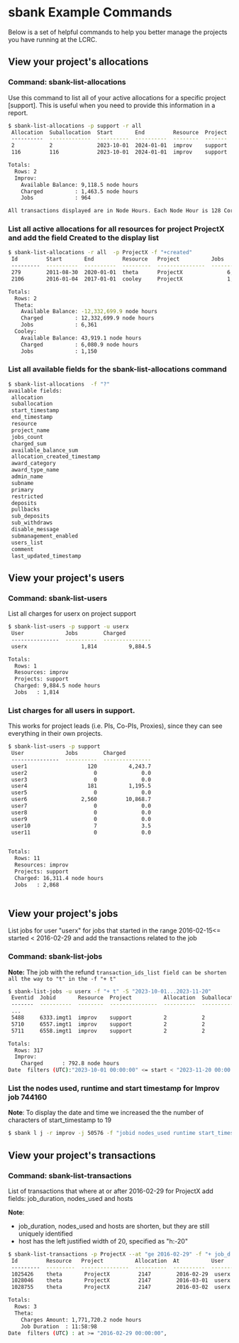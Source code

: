 # sbank Example Commands

Below is a set of helpful commands to help you better manage the projects you have running at the LCRC.

## View your project's allocations

### **Command:** sbank-list-allocations

Use this command to list all of your active allocations for a specific project [support]. This is useful when you need to provide this information in a report.

```sh
$ sbank-list-allocations -p support -r all
 Allocation  Suballocation  Start       End         Resource  Project  Jobs  Charged  Available Balance
 ----------  -------------  ----------  ----------  --------  -------  ----  -------  -----------------
 2           2              2023-10-01  2024-01-01  improv    support   961  1,456.5            8,621.6
 116         116            2023-10-01  2024-01-01  improv    support     3      7.0              496.9

Totals:
  Rows: 2
  Improv:
    Available Balance: 9,118.5 node hours
    Charged          : 1,463.5 node hours
    Jobs             : 964

All transactions displayed are in Node Hours. Each Node Hour is 128 Core Hours. Balances and transactions displayed will update every 5 minutes.
```

### List all active allocations for all resources for project ProjectX and add the field Created ﻿to the display list

```sh
$ sbank-list-allocations -r all  -p ProjectX -f "+created"
 Id         Start       End         Resource   Project          Jobs        Charged          Available Balance  Created    
 ---------  ----------  ----------  ---------  ---------------  ----------  ---------------  -----------------  ---------- 
 279        2011-08-30  2020-01-01  theta      ProjectX              6,361     12,332,699.9      -12,332,699.9  2013-02-22 
 2106       2016-01-04  2017-01-01  cooley     ProjectX              1,150          6,080.9           43,919.1  2016-01-04  

Totals:
  Rows: 2
  Theta:
    Available Balance: -12,332,699.9 node hours
    Charged          : 12,332,699.9 node hours
    Jobs             : 6,361 
  Cooley:
    Available Balance: 43,919.1 node hours
    Charged          : 6,080.9 node hours
    Jobs             : 1,150 
```

### List all available fields for the sbank-list-allocations command

```sh
$ sbank-list-allocations  -f "?"
available fields:
 allocation
 suballocation
 start_timestamp
 end_timestamp
 resource
 project_name
 jobs_count
 charged_sum
 available_balance_sum
 allocation_created_timestamp
 award_category
 award_type_name
 admin_name
 subname
 primary
 restricted
 deposits
 pullbacks
 sub_deposits
 sub_withdraws
 disable_message
 submanagement_enabled
 users_list
 comment
 last_updated_timestamp
```

## View your project's users

### **Command:** sbank-list-users

List all charges for userx on project support

```sh
$ sbank-list-users -p support -u userx
 User             Jobs        Charged         
 ---------------  ----------  --------------- 
 userx                 1,814          9,884.5

Totals:
  Rows: 1
  Resources: improv
  Projects: support
  Charged: 9,884.5 node hours
  Jobs   : 1,814 
```

### List charges for all users in support.

This works for project leads (i.e. PIs, Co-PIs, Proxies), since they can see everything in their own projects.

```sh
$ sbank-list-users -p support
 User             Jobs        Charged         
 ---------------  ----------  --------------- 
 user1                   120          4,243.7 
 user2                     0              0.0 
 user3                     0              0.0 
 user4                   181          1,195.5 
 user5                     0              0.0 
 user6                 2,560         10,868.7 
 user7                     0              0.0 
 user8                     0              0.0 
 user9                     0              0.0 
 user10                    7              3.5 
 user11                    0              0.0 
 

Totals:
  Rows: 11
  Resources: improv
  Projects: support
  Charged: 16,311.4 node hours
  Jobs   : 2,868 
  
```

## View your project's jobs

List jobs for user "userx" for jobs that started in the range 2016-02-15<= started < 2016-02-29 and add the transactions related to the job

### **Command:** sbank-list-jobs

**Note:** The job with the refund ```transaction_ids_list field can be shorten all the way to "t" in the -f "+ t"```

```sh
$ sbank-list-jobs -u userx -f "+ t" -S "2023-10-01...2023-11-20"
 Eventid  Jobid       Resource  Project          Allocation  Suballocation  User      Duration  Charged  Transaction Ids
 -------  ----------  --------  ---------------  ----------  -------------  --------  --------  -------  ---------------
 ...
 5488     6333.imgt1  improv    support          2           2              userx     0:01:26       2.4  CHARGE-5408
 5710     6557.imgt1  improv    support          2           2              userx     0:00:27       0.8  CHARGE-5555
 5711     6558.imgt1  improv    support          2           2              userx     0:00:26       0.7  CHARGE-5556

Totals:
  Rows: 317
  Improv:
    Charged      : 792.8 node hours
Date  filters (UTC):"2023-10-01 00:00:00" <= start < "2023-11-20 00:00:00"
```

### List the nodes used, runtime and start timestamp for Improv job 744160

**Note**: To display the date and time we increased the the number of characters of start_timestamp to 19

```sh
$ sbank l j -r improv -j 50576 -f "jobid nodes_used runtime start_timestamp:19" Jobid Nodes Used Runtime Start --------- ---------- --------- ------------------- 50576 512 1:00:49 2013-01-16 21:49:30 Totals: Rows: 1
```

## View your project's transactions

### **Command:** sbank-list-transactions

List of transactions that where at or after 2016-02-29 for ProjectX add fields: job_duration, nodes_used and hosts

**Note**:

- job_duration, nodes_used and hosts are shorten, but they are still uniquely identified
- host has the left justified width of 20, specified as "h:-20"

```sh
$ sbank-list-transactions -p ProjectX --at "ge 2016-02-29" -f "+ job_d nodes_u h:-20" -r theta
 Id         Resource   Project          Allocation  At          User             Transaction Type  Amount           Jobid      Job Duration  Nodes Used  Hosts                
 ---------  ---------  ---------------  ----------  ----------  ---------------  ----------------  ---------------  ---------  ------------  ----------  -------------------- 
 1025426    theta       ProjectX         2147        2016-02-29  userx            CHARGE                   48,005.1  740587     1:27:54       2048        MIR-00800-33BF1-2048 
 1028046    theta       ProjectX         2147        2016-03-01  userx            CHARGE                  147,647.1  742090     4:30:21       2048        MIR-40000-733F1-2048 
 1028755    theta       ProjectX         2147        2016-03-02  userx            CHARGE                1,576,068.0  742126     6:00:44       16384       MIR-04000-77FF1-1638 

Totals:
  Rows: 3
  Theta:
    Charges Amount: 1,771,720.2 node hours
    Job Duration  : 11:58:98 
Date  filters (UTC) : at >= "2016-02-29 00:00:00",  
```
